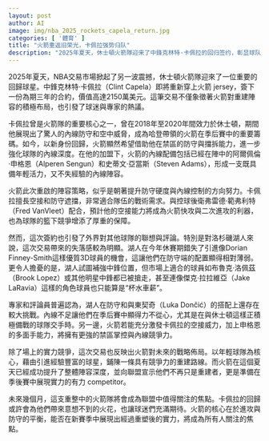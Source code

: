 ```yaml
---
layout: post
author: AI
image: img/nba_2025_rockets_capela_return.jpg
categories: [ '體育' ]
title: "火箭重返旧荣光，卡佩拉强势归队"
description: "2025年夏天，休士頓火箭隊迎来了中鋒克林特·卡佩拉的回归签约，彰显球队重建与提升竞争力的决心。卡佩拉曾是火箭核心，擅长空接和防守遮挡，他的加入增强了球队的内线深度，与申格恩和亚当斯组成年轻与经验兼备的防守锋线。此举不仅反映火箭追求防守强度和内线控制的战略，也对联盟其他球队产生压力，尤其是湖人因防守端阵容不足面临挑战。未来几个月，重塑的火箭能否在季后赛中走得更远，成为全联盟关注的焦点。"
---
```

2025年夏天，NBA交易市場掀起了另一波震撼，休士頓火箭隊迎來了一位重要的回歸球星。中鋒克林特·卡佩拉（Clint Capela）即將重新穿上火箭 jersey，簽下一份為期三年的合約，價值高達2150萬美元。這筆交易不僅象徵著火箭對重建陣容的積極布局，也引發了球迷與專家的熱議。

卡佩拉曾是火箭隊的重要核心之一，曾在2018年至2020年間效力於休士頓，期間他展現出了驚人的內線防守和空中威脅，成為哈登帶領的火箭在季后賽中的重要籌碼。如今，以新身份回歸，火箭顯然希望借助他在禁區的防守與擋拆能力，進一步強化球隊的內線深度。在他的加盟下，火箭的內線配備包括已經在陣中的阿爾佩倫·申格恩（Alperen Sengun）和史蒂文·亞當斯（Steven Adams），形成一支既具備年輕活力，又不失經驗的內線陣容。

火箭此次重啟的陣容策略，似乎是朝著提升防守硬度與內線控制的方向努力。卡佩拉擅長空接和防守遮擋，非常適合隊伍的戰術需求。與控球後衛弗雷德·範弗利特（Fred VanVleet）配合，預計他的空接能力將成為火箭快攻與二次進攻的利器，也為球隊的籃下競爭增添了厚重的保障。

然而，這次簽約也引發了外界對其他球隊的聯想與評論。特別是對洛杉磯湖人來說，這次交易帶來的失落感較為明顯。湖人在今年休賽期錯失了引進像Dorian Finney-Smith這樣優質3D球員的機會，這讓他們在防守端的配置顯得相對薄弱。更令人擔憂的是，湖人試圖補強中鋒位置，但市場上適合的球員如布魯克·洛佩茲（Brook Lopez）或其他明星中鋒都已被搶走，甚至連像傑克·拉拉維亞（Jake LaRavia）這樣的角色球員也只能算是“杯水車薪”。

專家和評論員普遍認為，湖人在防守和與東契奇（Luka Dončić）的搭配上還存在較大挑戰。內線不足讓他們在季后賽中顯得力不從心，尤其是在與休士頓這樣正積極備戰的球隊交手時。另一邊，火箭若能充分激發卡佩拉的空接威力，加上申格恩的多面手能力，將擁有更強的禁區掌控與內線競爭力。

除了場上的實力競爭，這次交易也反映出火箭對未來的戰略佈局。以年輕球隊為核心，藉由引進經驗豐富的球星，鋪陳一條具有競爭力的重建路線。而火箭在這個夏天已經成功提升了整體陣容深度，並向聯盟宣示他們不再只是重建者，更是準備在季後賽中展現實力的有力 competitor。

未來幾個月，這支重整中的火箭隊將會成為聯盟中值得關注的焦點。卡佩拉的回歸或許會為他們帶來意想不到的火花，也讓球迷們充滿期待。火箭的核心在於進攻與防守的平衡，能否在新賽季中展現出經過重塑後的實力，將成為所有人關注的焦點。